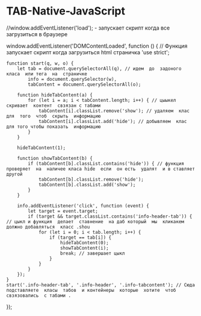 # TAB-Native-JavaScript

//window.addEventListener('load'); - запускает скрипт  когда  все  загрузиться  в браузере

window.addEventListener('DOMContentLoaded', function () { // Функция  запускает скрипт когда  загрузиться html страничка 
    'use strict';

    function start(q, w, o) {
        let tab = document.querySelectorAll(q), // идем  до  задоного  класа  или тега  на  страничке 
            info = document.querySelector(w),
            tabContent = document.querySelectorAll(o);

        function hideTabContent(a) {
            for (let i = a; i < tabContent.length; i++) { // цыыкел скривает  контент  свзязан с табами
                tabContent[i].classList.remove('show'); // удаляем  клас  для  того  чтоб  скрыть  информацию 
                tabContent[i].classList.add('hide'); // добывляем  клас для того чтобы показать  информацию 
            }
        }

        hideTabContent(1);

        function showTabContent(b) {
            if (tabContent[b].classList.contains('hide')) { // функция проверяет  на  наличее класа hide  если  он есть  удалят  и в ставляет другой 
                tabContent[b].classList.remove('hide');
                tabContent[b].classList.add('show');
            }
        }

        info.addEventListener('click', function (event) {
            let target = event.target;
            if (target && target.classList.contains('info-header-tab')) { // цыкл и функция  делает  ставнение  на даб который  мы  кликакем  должно добавляться  класс .shou
                for (let i = 0; i < tab.length; i++) {
                    if (target == tab[i]) {
                        hideTabContent(0);
                        showTabContent(i);
                        break; // завершает цыкл 
                    }
                }
            }
        });
    }
    start('.info-header-tab', '.info-header', '.info-tabcontent'); // Сюда подставляете  класы  табов  и контейнеры  которые  хотите  чтоб  свзязовались  с табами . 


});
